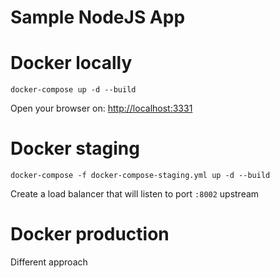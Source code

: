 # Sample NodeJS App

# Docker locally

```
docker-compose up -d --build
```

Open your browser on: [http://localhost:3331](http://localhost:3331)

# Docker staging

```
docker-compose -f docker-compose-staging.yml up -d --build
```

Create a load balancer that will listen to port `:8002` upstream

# Docker production

Different approach